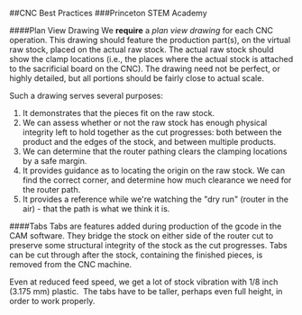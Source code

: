 ##CNC Best Practices
###Princeton STEM Academy

####Plan View Drawing
We **require** a _plan view drawing_ for each CNC operation.
This drawing should feature the production part(s), on the virtual raw stock, placed on the actual raw stock.
The actual raw stock should show the clamp locations (i.e., the places where the actual stock is attached to the sacrificial board on the CNC).
The drawing need not be perfect, or highly detailed, but all portions should be fairly close to actual scale.

Such a drawing serves several purposes:

1. It demonstrates that the pieces fit on the raw stock.
2. We can assess whether or not the raw stock has enough physical integrity left to hold together as the cut progresses: both between the product and the edges of the stock, and between multiple products.
3. We can determine that the router pathing clears the clamping locations by a safe margin.
4. It provides guidance as to locating the origin on the raw stock.  We can find the correct corner, and determine how much clearance we need for the router path.
5. It provides a reference while we're watching the "dry run" (router in the air) - that the path is what we think it is.

####Tabs
Tabs are features added during production of the gcode in the CAM software.
They bridge the stock on either side of the router cut to preserve some structural integrity of the stock as the cut progresses.
Tabs can be cut through after the stock, containing the finished pieces, is removed from the CNC machine.



Even at reduced feed speed, we get a lot of stock vibration with 1/8 inch (3.175 mm) plastic.  The tabs have to be taller, perhaps even full height, in order to work properly.
